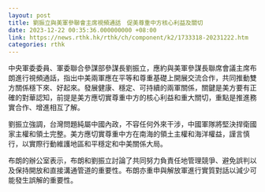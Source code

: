 ```yaml
---
layout: post
title: 劉振立與美軍參聯會主席視頻通話　促美尊重中方核心利益及關切
date: 2023-12-22 00:35:36.000000000 +08:00
link: https://news.rthk.hk/rthk/ch/component/k2/1733318-20231222.htm
categories: rthk
---
```


中央軍委委員、軍委聯合參謀部參謀長劉振立，應約與美軍參謀長聯席會議主席布朗進行視頻通話，指出中美兩軍應在平等和尊重基礎上開展交流合作，共同推動雙方關係穩下來、好起來。發展健康、穩定、可持續的兩軍關係，關鍵是美方要有正確的對華認知，前提是美方應切實尊重中方的核心利益和重大關切，重點是推進務實合作、增進相互了解。

劉振立強調，台灣問題純屬中國內政，不容任何外來干涉，中國軍隊將堅決捍衛國家主權和領土完整。美方應切實尊重中方在南海的領土主權和海洋權益，謹言慎行，以實際行動維護地區和平穩定和中美關係大局。

布朗的辦公室表示，布朗和劉振立討論了共同努力負責任地管理競爭、避免誤判以及保持開放和直接溝通管道的重要性。布朗亦重申與解放軍進行實質對話以減少可能發生誤解的重要性。
